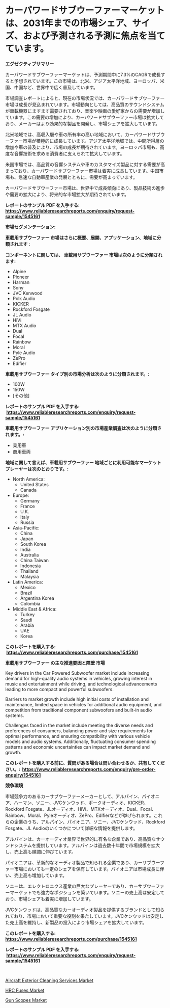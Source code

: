 <p><h1>カーパワードサブウーファーマーケットは、2031年までの市場シェア、サイズ、および予測される予測に焦点を当てています。</h1></p><p><strong>エグゼクティブサマリー</strong></p>
<p><p>カーパワードサブウーファーマーケットは、予測期間中に7.3%のCAGRで成長すると予想されています。この市場は、北米、アジア太平洋地域、ヨーロッパ、米国、中国など、世界中で広く普及しています。</p><p>市場調査レポートによると、現在の市場状況では、カーパワードサブウーファー市場は成長が見込まれています。市場動向としては、高品質のサウンドシステムが車載機器にますます需要されており、音楽や映画の愛好家からの需要が増加しています。この需要の増加により、カーパワードサブウーファー市場は拡大しており、メーカーはより効果的な製品を開発し、市場シェアを拡大しています。</p><p>北米地域では、高収入層や車の所有率の高い地域において、カーパワードサブウーファー市場が積極的に成長しています。アジア太平洋地域では、中間所得層の増加や車の普及により、市場の成長が期待されています。ヨーロッパ市場も、高度な音響技術を求める消費者に支えられて拡大しています。</p><p>米国市場では、高品質の音響システムや車のカスタマイズ製品に対する需要が高まっており、カーパワードサブウーファー市場は着実に成長しています。中国市場も、急速な自動車産業の発展とともに、需要が高まっています。</p><p>カーパワードサブウーファー市場は、世界中で成長傾向にあり、製品技術の進歩や需要の拡大により、将来的な市場拡大が期待されています。</p></p>
<p><strong>レポートのサンプル PDF を入手する: <a href="https://www.reliableresearchreports.com/enquiry/request-sample/1545161">https://www.reliableresearchreports.com/enquiry/request-sample/1545161</a></strong></p>
<p><strong>市場セグメンテーション:</strong></p>
<p><strong> 車載用サブウーファー 市場はさらに概要、展開、アプリケーション、地域に分類されます :</strong></p>
<p><strong>コンポーネントに関しては、 車載用サブウーファー 市場は次のように分類されます: &nbsp;</strong></p>
<p><ul><li>Alpine</li><li>Pioneer</li><li>Harman</li><li>Sony</li><li>JVC Kenwood</li><li>Polk Audio</li><li>KICKER</li><li>Rockford Fosgate</li><li>JL Audio</li><li>HiVi</li><li>MTX Audio</li><li>Dual</li><li>Focal</li><li>Rainbow</li><li>Moral</li><li>Pyle Audio</li><li>ZePro</li><li>Edifier</li></ul></p>
<p><strong> 車載用サブウーファー タイプ別の市場分析は次のように分類されます。:</strong></p>
<p><ul><li>100W</li><li>150W</li><li>[その他]</li></ul></p>
<p><strong>レポートのサンプル PDF を入手する: &nbsp;<a href="https://www.reliableresearchreports.com/enquiry/request-sample/1545161">https://www.reliableresearchreports.com/enquiry/request-sample/1545161</a></strong></p>
<p><strong> 車載用サブウーファー アプリケーション別の市場産業調査は次のように分類されます。:</strong></p>
<p><ul><li>乗用車</li><li>商用車両</li></ul></p>
<p><strong>地域に関して言えば、車載用サブウーファー 地域ごとに利用可能なマーケットプレーヤーは次のとおりです。:</strong></p>
<p><ul>
    <li>
        North America:
        <ul>
            <li>United States</li>
            <li>Canada</li>
        </ul>
    </li>
    <li>
        Europe:
        <ul>
            <li>Germany</li>
            <li>France</li>
            <li>U.K.</li>
            <li>Italy</li>
            <li>Russia</li>
        </ul>
    </li>
    <li>
        Asia-Pacific:
        <ul>
            <li>China</li>
            <li>Japan</li>
            <li>South Korea</li>
            <li>India</li>
            <li>Australia</li>
            <li>China Taiwan</li>
            <li>Indonesia</li>
            <li>Thailand</li>
            <li>Malaysia</li>
        </ul>
    </li>
    <li>
        Latin America:
        <ul>
            <li>Mexico</li>
            <li>Brazil</li>
            <li>Argentina Korea</li>
            <li>Colombia</li>
        </ul>
    </li>
    <li>
        Middle East & Africa:
        <ul>
            <li>Turkey</li>
            <li>Saudi</li>
            <li>Arabia</li>
            <li>UAE</li>
            <li>Korea</li>
        </ul>
    </li>
    </ul></p>
<p><strong>このレポートを購入する: &nbsp;<a href="https://www.reliableresearchreports.com/purchase/1545161">https://www.reliableresearchreports.com/purchase/1545161</a></strong></p>
<p><strong>車載用サブウーファー の主な推進要因と障壁 市場</strong></p>
<p><p>Key drivers in the Car Powered Subwoofer market include increasing demand for high-quality audio systems in vehicles, growing interest in music and entertainment while driving, and technological advancements leading to more compact and powerful subwoofers. </p><p>Barriers to market growth include high initial costs of installation and maintenance, limited space in vehicles for additional audio equipment, and competition from traditional component subwoofers and built-in audio systems.</p><p>Challenges faced in the market include meeting the diverse needs and preferences of consumers, balancing power and size requirements for optimal performance, and ensuring compatibility with various vehicle models and audio systems. Additionally, fluctuating consumer spending patterns and economic uncertainties can impact market demand and growth.</p></p>
<p><strong>このレポートを購入する前に、質問がある場合は問い合わせるか、共有してください。:&nbsp; <a href="https://www.reliableresearchreports.com/enquiry/pre-order-enquiry/1545161">https://www.reliableresearchreports.com/enquiry/pre-order-enquiry/1545161</a></strong></p>
<p><strong>競争環境</strong></p>
<p><p>市場競争力のあるカーサブウーファーメーカーとして、アルパイン、パイオニア、ハーマン、ソニー、JVCケンウッド、ポークオーディオ、KICKER、Rockford Fosgate、JLオーディオ、HiVi、MTXオーディオ、Dual、Focal、Rainbow、Moral、Pyleオーディオ、ZePro、Edifierなどが挙げられます。これらの企業のうち、アルパイン、パイオニア、ソニー、JVCケンウッド、Rockford Fosgate、JL Audioのいくつかについて詳細な情報を提供します。</p><p>アルパインは、カーオーディオ業界で世界的に有名な企業であり、高品質なサウンドシステムを提供しています。アルパインは過去数十年間で市場規模を拡大し、売上高も順調に伸びています。</p><p>パイオニアは、革新的なオーディオ製品で知られる企業であり、カーサブウーファー市場においても一定のシェアを保有しています。パイオニアは市場成長に伴い、売上高も増加しています。</p><p>ソニーは、エレクトロニクス産業の巨大なプレーヤーであり、カーサブウーファーマーケットでも強力なポジションを築いています。ソニーの売上高は安定しており、市場シェアも着実に増加しています。</p><p>JVCケンウッドは、高品質なカーオーディオ製品を提供するブランドとして知られており、市場において重要な役割を果たしています。JVCケンウッドは安定した売上高を維持し、新製品の投入により市場シェアを拡大しています。</p></p>
<p><strong>このレポートを購入する: &nbsp; <a href="https://www.reliableresearchreports.com/purchase/1545161">https://www.reliableresearchreports.com/purchase/1545161</a></strong></p>
<p><strong>レポートのサンプル PDF を入手する: &nbsp;<a href="https://www.reliableresearchreports.com/enquiry/request-sample/1545161">https://www.reliableresearchreports.com/enquiry/request-sample/1545161</a></strong><strong></strong></p>
<p>&nbsp;</p>
<p><p><a href="https://www.linkedin.com/pulse/aircraft-exterior-cleaning-services-market-goal-estimating-l3sxc?trackingId=OauMmsrOSr1eRbmInRzMSA%3D%3D">Aircraft Exterior Cleaning Services Market</a></p><p><a href="https://www.linkedin.com/pulse/hrc-fuses-market-centers-aspects-growth-share-opportunity-1yggc?trackingId=Q9%2Bz09hl%2BND8EVEF7n9usQ%3D%3D">HRC Fuses Market</a></p><p><a href="https://www.linkedin.com/pulse/gun-scopes-market-provides-detailed-segmentation-based-type-9sgxc?trackingId=0I9w6D%2Bs3nF6Qr6jPHv6eg%3D%3D">Gun Scopes Market</a></p></p>